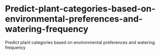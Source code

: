 # Predict-plant-categories-based-on-environmental-preferences-and-watering-frequency
Predict plant categories based on environmental preferences and watering frequency
